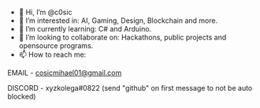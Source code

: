 - 👋 Hi, I’m @c0sic
- 👀 I’m interested in: AI, Gaming, Design, Blockchain and more. 
- 🌱 I’m currently learning: C# and Arduino.
- 💞️ I’m looking to collaborate on: Hackathons, public projects and opensource programs.
- 📫 How to reach me:

EMAIL - cosicmihael01@gmail.com

DISCORD - xyzkolega#0822 (send "github" on first message to not be auto blocked)
